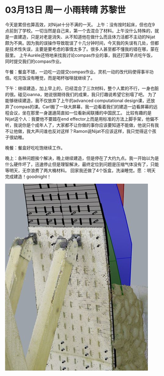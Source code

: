 # 03月13日 周一 小雨转晴 苏黎世

今天是累但也算高效，对Nijat十分不满的一天。
上午：没有按时起床，但也在9点前到了学校。一切当然是自己来，第一个去混合了材料。上午没什么特殊的，就是一直建造，只是对老是消失、从不知道他在做什么而且体力活都不主动的Nijat颇为不爽。因为我的误操作导致耽误了十几分钟时间，今天我的失误有几处，但都是技术性失误，主要是要考虑的事情太多了。很多人甚至都不懂我的错在哪，蒙在鼓里。
上午Aurèle还特地来找我讨论compas作业的事，我还打算早点吃午饭，同时提交我们的compas作业。

午餐：餐盒不错，一边吃一边提交compas作业。灵机一动的改代码使得事半功倍。吃完饭没有睡觉，而是喝杯咖啡就继续了。

下午：继续建造，加上早上的，已经混合了三次材料，整个人累的不行，一身也脏的很。碰见ioanna，她说很期待我们的成果，我只打趣说希望它别塌了吧。
为了能够继续建造，我不仅放弃了上午的advanced computational design课，还放弃了compas的课。Carl搬了一块大屏幕，我一边看着我们的建造一边看屏幕的远程会议，坐在那里一身邋遢简直如一位看新闻联播的中国民工。
比较有趣的是Nijat这个人：我要他不要踏在end effector上而是用标准的方法上脚手架，他偏不听，我说你是个成年人了，大家都不让你做的事你应该要知道不能做，他说只有我不让他做，我大声问谁也反对这样？Ramon说Nijat不应该这样，我只觉得这个孩子很幼稚。

晚餐：餐盒好吃吃饱继续工作。

晚上：各种问题挨个解决，晚上继续建造，但是停在了大约九点。我一开始以为是什么硬件坏了，迅速停止但是理智解决，最终定位到问题是压缩气体没有了，只能等明天，无奈浪费了两大桶材料。
回家我还做了4个饭盒，洗澡睡觉。愿 ：明天完成建造！goodnight！


![image](images\\640fba3a51f822ac9ed2d8b1.jpg)




